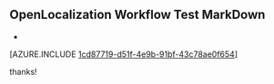 ## OpenLocalization Workflow Test MarkDown
* 

[AZURE.INCLUDE [1cd87719-d51f-4e9b-91bf-43c78ae0f654](calleeMd1.md)]

 
thanks!